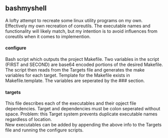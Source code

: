 ## bashmyshell
A lofty attempt to recreate some linux utility programs on my own. Effectively my own recreation of coreutils. The executable names and functionality will likely match, but my intention is to avoid influences from coreutils when it comes to implemention.

#### configure
Bash script which outputs the project Makefile. Two variables in the script (FIRST and SECOND) are base64 encoded portions of the desired Makefile. The script then reads from the Targets file and generates the make variables for each target. Template for the Makefile exists in Makefile.template. The variables are seperated by the ### section.  

#### targets
This file describes each of the executables and their opject file dependencies. Target and dependencies must be colon seperated without space. Problem: this Target system prevents duplicate executable names regardless of location.  
New executables can be added by appending the above info to the Targets file and running the configure scripts.
